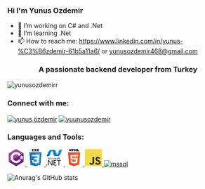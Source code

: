 ### Hi I'm Yunus Ozdemir

- 🔭 I’m working on C# and .Net
- 🌱 I’m learning .Net
- 📫 How to reach me: https://www.linkedin.com/in/yunus-%C3%B6zdemir-61b5a11a6/ or yunusozdemir468@gmail.com

<h3 align="center">A passionate backend developer from Turkey</h3>

<p align="left"> <img src="https://komarev.com/ghpvc/?username=yunusozdemirr&label=Profile%20views&color=0e75b6&style=flat" alt="yunusozdemirr" /> </p>


<h3 align="left">Connect with me:</h3>
<p align="left">
<a href="https://linkedin.com/in/yunus özdemir" target="blank"><img align="center" src="https://cdn.jsdelivr.net/npm/simple-icons@3.0.1/icons/linkedin.svg" alt="yunus özdemir" height="30" width="40" /></a>
<a href="https://instagram.com/yuunusozdemir" target="blank"><img align="center" src="https://cdn.jsdelivr.net/npm/simple-icons@3.0.1/icons/instagram.svg" alt="yuunusozdemir" height="30" width="40" /></a>
</p>

<h3 align="left">Languages and Tools:</h3>
<p align="left"> <a href="https://www.w3schools.com/cs/" target="_blank"> <img src="https://raw.githubusercontent.com/devicons/devicon/master/icons/csharp/csharp-original.svg" alt="csharp" width="40" height="40"/> </a> <a href="https://www.w3schools.com/css/" target="_blank"> <img src="https://raw.githubusercontent.com/devicons/devicon/master/icons/css3/css3-original-wordmark.svg" alt="css3" width="40" height="40"/> </a> <a href="https://dotnet.microsoft.com/" target="_blank"> <img src="https://raw.githubusercontent.com/devicons/devicon/master/icons/dot-net/dot-net-original-wordmark.svg" alt="dotnet" width="40" height="40"/> </a> <a href="https://www.w3.org/html/" target="_blank"> <img src="https://raw.githubusercontent.com/devicons/devicon/master/icons/html5/html5-original-wordmark.svg" alt="html5" width="40" height="40"/> </a> <a href="https://developer.mozilla.org/en-US/docs/Web/JavaScript" target="_blank"> <img src="https://raw.githubusercontent.com/devicons/devicon/master/icons/javascript/javascript-original.svg" alt="javascript" width="40" height="40"/> </a> <a href="https://www.microsoft.com/en-us/sql-server" target="_blank"> <img src="https://cdn.worldvectorlogo.com/logos/microsoft-sql-server.svg" alt="mssql" width="40" height="40"/> </a> </p>

![Anurag's GitHub stats](https://github-readme-stats.vercel.app/api?username=YunusOzdemirr&theme=radical&show_icons=true)
